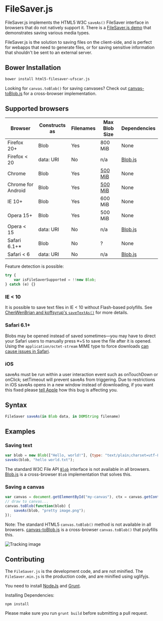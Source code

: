 FileSaver.js 
============

FileSaver.js implements the HTML5 W3C `saveAs()` FileSaver interface in browsers that do
not natively support it. There is a [FileSaver.js demo][1] that demonstrates saving
various media types.

FileSaver.js is the solution to saving files on the client-side, and is perfect for
webapps that need to generate files, or for saving sensitive information that shouldn't be
sent to an external server.

Bower Installation
------------------

```bash
bower install html5-filesaver-ufscar.js
```

Looking for `canvas.toBlob()` for saving canvases? Check out
[canvas-toBlob.js][2] for a cross-browser implementation.

Supported browsers
------------------

| Browser        | Constructs as | Filenames    | Max Blob Size | Dependencies |
| -------------- | ------------- | ------------ | ------------- | ------------ |
| Firefox 20+    | Blob          | Yes          | 800 MiB       | None         |
| Firefox < 20   | data: URI     | No           | n/a           | [Blob.js][5] |
| Chrome         | Blob          | Yes          | [500 MiB][3]  | None         |
| Chrome for Android | Blob      | Yes          | [500 MiB][3]  | None         |
| IE 10+         | Blob          | Yes          | 600 MiB       | None         |
| Opera 15+      | Blob          | Yes          | 500 MiB       | None         |
| Opera < 15     | data: URI     | No           | n/a           | [Blob.js][5] |
| Safari 6.1+*   | Blob          | No           | ?             | None         |
| Safari < 6     | data: URI     | No           | n/a           | [Blob.js][5] |

Feature detection is possible:

```js
try {
    var isFileSaverSupported = !!new Blob;
} catch (e) {}
```

### IE < 10

It is possible to save text files in IE < 10 without Flash-based polyfills.
See [ChenWenBrian and koffsyrup's `saveTextAs()`](https://github.com/koffsyrup/FileSaver.js#examples) for more details.

### Safari 6.1+

Blobs may be opened instead of saved sometimes—you may have to direct your Safari users to manually
press <kbd>⌘</kbd>+<kbd>S</kbd> to save the file after it is opened. Using the `application/octet-stream` MIME type 
to force downloads [can cause issues in Safari](https://github.com/eligrey/FileSaver.js/issues/12#issuecomment-47247096).

### iOS

saveAs must be run within a user interaction event such as onTouchDown or onClick; setTimeout will prevent saveAs from triggering. 
Due to restrictions in iOS saveAs opens in a new window instead of downloading, if you want this fixed please
[tell Apple](https://bugs.webkit.org/show_bug.cgi?id=102914) how this bug is affecting you.

Syntax
------

```js
FileSaver saveAs(in Blob data, in DOMString filename)
```

Examples
--------

### Saving text

```js
var blob = new Blob(["Hello, world!"], {type: "text/plain;charset=utf-8"});
saveAs(blob, "hello world.txt");
```

The standard W3C File API [`Blob`][4] interface is not available in all browsers.
[Blob.js][5] is a cross-browser `Blob` implementation that solves this.

### Saving a canvas

```js
var canvas = document.getElementById("my-canvas"), ctx = canvas.getContext("2d");
// draw to canvas...
canvas.toBlob(function(blob) {
    saveAs(blob, "pretty image.png");
});
```

Note: The standard HTML5 `canvas.toBlob()` method is not available in all browsers.
[canvas-toBlob.js][6] is a cross-browser `canvas.toBlob()` that polyfills this.


![Tracking image](https://in.getclicky.com/100863755ns.gif)


Contributing
------------

The `FileSaver.js` is the development code, and are not minified.
The `FileSaver.min.js` is the production code, and are minified using uglifyjs. 

You need to install [NodeJs][7] and [Grunt][8].

Installing Dependencies:
```bash
npm install
```

Please make sure you run `grunt build` before submitting a pull request.


[1]: http://eligrey.com/demos/FileSaver.js/
[2]: https://github.com/eligrey/canvas-toBlob.js
[3]: https://code.google.com/p/chromium/issues/detail?id=375297
[4]: https://developer.mozilla.org/en-US/docs/DOM/Blob
[5]: https://github.com/eligrey/Blob.js
[6]: https://github.com/eligrey/canvas-toBlob.js
[7]: https://nodejs.org/download/
[8]: http://gruntjs.com/getting-started
